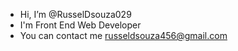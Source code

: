 - Hi, I’m @RusselDsouza029
- I'm Front End Web Developer
- You can contact me russeldsouza456@gmail.com

<!---
RusselDsouza029/RusselDsouza029 is a ✨ special ✨ repository because its `README.md` (this file) appears on your GitHub profile.
You can click the Preview link to take a look at your changes.
--->

